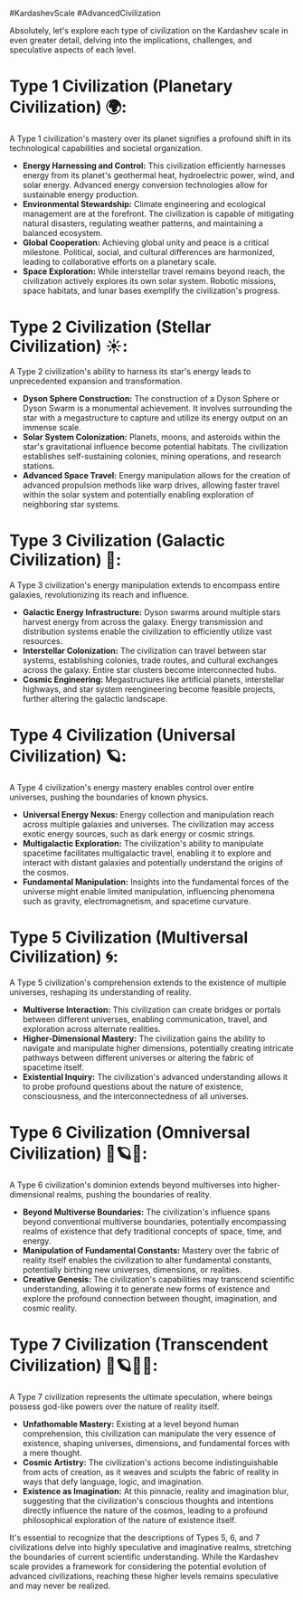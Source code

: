 #KardashevScale #AdvancedCivilization

Absolutely, let's explore each type of civilization on the Kardashev scale in even greater detail, delving into the implications, challenges, and speculative aspects of each level.

# **Type 1 Civilization (Planetary Civilization) 🌍:**

A Type 1 civilization's mastery over its planet signifies a profound shift in its technological capabilities and societal organization.

- **Energy Harnessing and Control:** This civilization efficiently harnesses energy from its planet's geothermal heat, hydroelectric power, wind, and solar energy. Advanced energy conversion technologies allow for sustainable energy production.
- **Environmental Stewardship:** Climate engineering and ecological management are at the forefront. The civilization is capable of mitigating natural disasters, regulating weather patterns, and maintaining a balanced ecosystem.
- **Global Cooperation:** Achieving global unity and peace is a critical milestone. Political, social, and cultural differences are harmonized, leading to collaborative efforts on a planetary scale.
- **Space Exploration:** While interstellar travel remains beyond reach, the civilization actively explores its own solar system. Robotic missions, space habitats, and lunar bases exemplify the civilization's progress.

# **Type 2 Civilization (Stellar Civilization) ☀️:**

A Type 2 civilization's ability to harness its star's energy leads to unprecedented expansion and transformation.

- **Dyson Sphere Construction:** The construction of a Dyson Sphere or Dyson Swarm is a monumental achievement. It involves surrounding the star with a megastructure to capture and utilize its energy output on an immense scale.
- **Solar System Colonization:** Planets, moons, and asteroids within the star's gravitational influence become potential habitats. The civilization establishes self-sustaining colonies, mining operations, and research stations.
- **Advanced Space Travel:** Energy manipulation allows for the creation of advanced propulsion methods like warp drives, allowing faster travel within the solar system and potentially enabling exploration of neighboring star systems.

# **Type 3 Civilization (Galactic Civilization) 🌌:**

A Type 3 civilization's energy manipulation extends to encompass entire galaxies, revolutionizing its reach and influence.

- **Galactic Energy Infrastructure:** Dyson swarms around multiple stars harvest energy from across the galaxy. Energy transmission and distribution systems enable the civilization to efficiently utilize vast resources.
- **Interstellar Colonization:** The civilization can travel between star systems, establishing colonies, trade routes, and cultural exchanges across the galaxy. Entire star clusters become interconnected hubs.
- **Cosmic Engineering:** Megastructures like artificial planets, interstellar highways, and star system reengineering become feasible projects, further altering the galactic landscape.

# **Type 4 Civilization (Universal Civilization) 🪐:**

A Type 4 civilization's energy mastery enables control over entire universes, pushing the boundaries of known physics.

- **Universal Energy Nexus:** Energy collection and manipulation reach across multiple galaxies and universes. The civilization may access exotic energy sources, such as dark energy or cosmic strings.
- **Multigalactic Exploration:** The civilization's ability to manipulate spacetime facilitates multigalactic travel, enabling it to explore and interact with distant galaxies and potentially understand the origins of the cosmos.
- **Fundamental Manipulation:** Insights into the fundamental forces of the universe might enable limited manipulation, influencing phenomena such as gravity, electromagnetism, and spacetime curvature.

# **Type 5 Civilization (Multiversal Civilization) 🌀:**

A Type 5 civilization's comprehension extends to the existence of multiple universes, reshaping its understanding of reality.

- **Multiverse Interaction:** This civilization can create bridges or portals between different universes, enabling communication, travel, and exploration across alternate realities.
- **Higher-Dimensional Mastery:** The civilization gains the ability to navigate and manipulate higher dimensions, potentially creating intricate pathways between different universes or altering the fabric of spacetime itself.
- **Existential Inquiry:** The civilization's advanced understanding allows it to probe profound questions about the nature of existence, consciousness, and the interconnectedness of all universes.

# **Type 6 Civilization (Omniversal Civilization) 🌌🪐🌀:**

A Type 6 civilization's dominion extends beyond multiverses into higher-dimensional realms, pushing the boundaries of reality.

- **Beyond Multiverse Boundaries:** The civilization's influence spans beyond conventional multiverse boundaries, potentially encompassing realms of existence that defy traditional concepts of space, time, and energy.
- **Manipulation of Fundamental Constants:** Mastery over the fabric of reality itself enables the civilization to alter fundamental constants, potentially birthing new universes, dimensions, or realities.
- **Creative Genesis:** The civilization's capabilities may transcend scientific understanding, allowing it to generate new forms of existence and explore the profound connection between thought, imagination, and cosmic reality.

# **Type 7 Civilization (Transcendent Civilization) 🌌🪐🌀🔮:**

A Type 7 civilization represents the ultimate speculation, where beings possess god-like powers over the nature of reality itself.

- **Unfathomable Mastery:** Existing at a level beyond human comprehension, this civilization can manipulate the very essence of existence, shaping universes, dimensions, and fundamental forces with a mere thought.
- **Cosmic Artistry:** The civilization's actions become indistinguishable from acts of creation, as it weaves and sculpts the fabric of reality in ways that defy language, logic, and imagination.
- **Existence as Imagination:** At this pinnacle, reality and imagination blur, suggesting that the civilization's conscious thoughts and intentions directly influence the nature of the cosmos, leading to a profound philosophical exploration of the nature of existence itself.

It's essential to recognize that the descriptions of Types 5, 6, and 7 civilizations delve into highly speculative and imaginative realms, stretching the boundaries of current scientific understanding. While the Kardashev scale provides a framework for considering the potential evolution of advanced civilizations, reaching these higher levels remains speculative and may never be realized.
